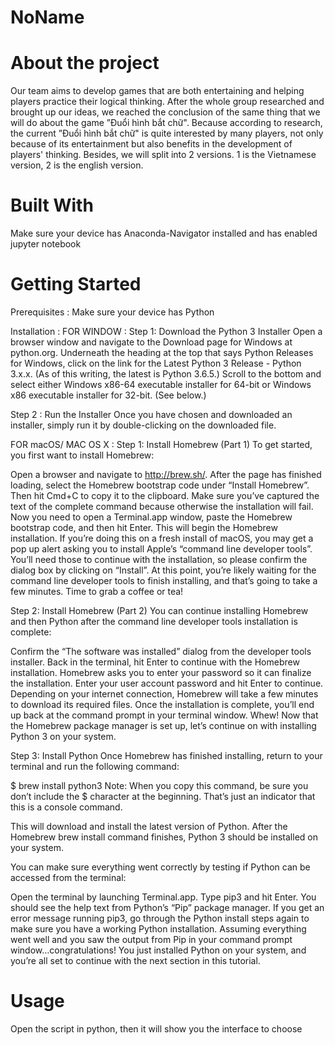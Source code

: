 # NoName

# About the project
Our team aims to develop games that are both entertaining and helping players practice their logical thinking. After the whole group researched and brought up our ideas, we reached the conclusion of the same thing that we will do about the game ”Đuổi hình bắt chữ". Because according to research, the current ”Đuổi hình bắt chữ" is quite interested by many players, not only because of its entertainment but also benefits in the development of players' thinking. Besides, we will split into 2 versions. 1 is the Vietnamese version, 2 is the english version.

# Built With
Make sure your device has Anaconda-Navigator installed and has enabled jupyter notebook

# Getting Started
Prerequisites : 
Make sure your device has Python

Installation : 
FOR WINDOW : 
Step 1: Download the Python 3 Installer
Open a browser window and navigate to the Download page for Windows at python.org.
Underneath the heading at the top that says Python Releases for Windows, click on the link for the Latest Python 3 Release - Python 3.x.x. (As of this writing, the latest is Python 3.6.5.)
Scroll to the bottom and select either Windows x86-64 executable installer for 64-bit or Windows x86 executable installer for 32-bit. (See below.)


Step 2 : Run the Installer
Once you have chosen and downloaded an installer, simply run it by double-clicking on the downloaded file.


FOR macOS/ MAC OS X :
Step 1: Install Homebrew (Part 1)
To get started, you first want to install Homebrew:

Open a browser and navigate to http://brew.sh/. After the page has finished loading, select the Homebrew bootstrap code under “Install Homebrew”. Then hit Cmd+C to copy it to the clipboard. Make sure you’ve captured the text of the complete command because otherwise the installation will fail.
Now you need to open a Terminal.app window, paste the Homebrew bootstrap code, and then hit Enter. This will begin the Homebrew installation.
If you’re doing this on a fresh install of macOS, you may get a pop up alert asking you to install Apple’s “command line developer tools”. You’ll need those to continue with the installation, so please confirm the dialog box by clicking on “Install”.
At this point, you’re likely waiting for the command line developer tools to finish installing, and that’s going to take a few minutes. Time to grab a coffee or tea!

Step 2: Install Homebrew (Part 2)
You can continue installing Homebrew and then Python after the command line developer tools installation is complete:

Confirm the “The software was installed” dialog from the developer tools installer.
Back in the terminal, hit Enter to continue with the Homebrew installation.
Homebrew asks you to enter your password so it can finalize the installation. Enter your user account password and hit Enter to continue.
Depending on your internet connection, Homebrew will take a few minutes to download its required files. Once the installation is complete, you’ll end up back at the command prompt in your terminal window.
Whew! Now that the Homebrew package manager is set up, let’s continue on with installing Python 3 on your system.

Step 3: Install Python
Once Homebrew has finished installing, return to your terminal and run the following command:

$ brew install python3
Note: When you copy this command, be sure you don’t include the $ character at the beginning. That’s just an indicator that this is a console command.

This will download and install the latest version of Python. After the Homebrew brew install command finishes, Python 3 should be installed on your system.

You can make sure everything went correctly by testing if Python can be accessed from the terminal:

Open the terminal by launching Terminal.app.
Type pip3 and hit Enter.
You should see the help text from Python’s “Pip” package manager. If you get an error message running pip3, go through the Python install steps again to make sure you have a working Python installation.
Assuming everything went well and you saw the output from Pip in your command prompt window…congratulations! You just installed Python on your system, and you’re all set to continue with the next section in this tutorial.

# Usage
Open the script in python, then it will show you the interface to choose
